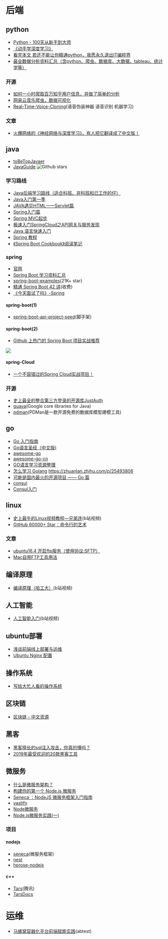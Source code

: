 # 后端

## python

* [Python - 100天从新手到大师](https://github.com/jackfrued/Python-100-Days)
* [《动手学深度学习》](https://github.com/d2l-ai/d2l-zh)
* [看完本文 若还不能让你精通python，我愿永久退出IT编程界](https://www.toutiao.com/a6748701222158483982)
* [最全数据分析资料汇总（含python、爬虫、数据库、大数据、tableau、统计学等）](https://zhuanlan.zhihu.com/p/69869004)

### 开源
* [如何一小时爬取百万知乎用户信息，并做了简单的分析](https://juejin.im/entry/58e0878f570c3500579eed28)
* [网易云音乐爬虫，数据可视化](https://github.com/GreatV/CloudMusic-Crawler)
* [Real-Time-Voice-Cloning](https://github.com/CorentinJ/Real-Time-Voice-Cloning)(语音伪装神器 语音识别 机器学习)


### 文章
* [火爆网络的《神经网络与深度学习》，有人把它翻译成了中文版！](https://zhuanlan.zhihu.com/p/58144032)


## java
* [toBeTopJavaer](https://github.com/hollischuang/toBeTopJavaer)
* [JavaGuide](https://github.com/Snailclimb/JavaGuide)  ![Github stars](https://img.shields.io/github/stars/Snailclimb/JavaGuide.svg)

### 学习路线
* [Java后端学习路线（适合科班、非科班和已工作的仔）](https://juejin.im/post/5e5bc9a66fb9a07c817619fb)
* [Java入门第一季](https://www.imooc.com/learn/85)
* [JAVA遇见HTML——Servlet篇](https://www.imooc.com/learn/269)
* [Spring入门篇](https://www.imooc.com/learn/196)
* [Spring MVC起步](https://www.imooc.com/learn/47)
* [极速入门SpringCloud之API网关与服务发现](https://www.imooc.com/learn/1134)
* [Java 语言快速入门](https://wiki.jikexueyuan.com/project/java/)
* [Spring 教程](https://wiki.jikexueyuan.com/project/spring/)
* [《Spring Boot Cookbook》阅读笔记](http://wiki.jikexueyuan.com/project/spring-boot-cookbook-zh/)


### spring
* [官网](https://spring.io/projects/spring-boot)
* [Spring Boot 学习资料汇总](http://www.ityouknow.com/springboot/2015/12/30/springboot-collect.html)
* [spring-boot-examples](https://github.com/ityouknow/spring-boot-examples)(21K+ star)
* [精通 Spring Boot 42 讲](https://gitbook.cn/gitchat/column/5b86228ce15aa17d68b5b55a/topic/5b864c65e15aa17d68b5db58)(收费)
* [《今天面试了吗》-Spring](https://www.zhihu.com/question/56110328/answer/370752381)



#### spring-boot(1)
* [spring-boot-api-project-seed](https://github.com/lihengming/spring-boot-api-project-seed)(脚手架)


#### spring-boot(2)
* [Github 上热门的 Spring Boot 项目实战推荐](https://juejin.im/post/5da3c3dce51d4578034d2dc3)

![](https://user-gold-cdn.xitu.io/2020/3/14/170d96d802c833d0?w=2124&h=1550&f=png&s=1306299)

#### spring-Cloud
* [一个不容错过的Spring Cloud实战项目！](https://juejin.im/post/5e68dd5651882549564b6c28)



### 开源
* [史上最全的整合第三方登录的开源库JustAuth](https://github.com/justauth/JustAuth)
* [guava](https://github.com/google/guava)(Google core libraries for Java)
* [pdman](https://gitee.com/robergroup/pdman)(PDMan是一款开源免费的数据库模型建模工具)




## go
- [Go 入门指南](https://learnku.com/docs/the-way-to-go)
- [Go语言圣经（中文版)](https://yar999.gitbook.io/gopl-zh/)
- [awesome-go](https://github.com/avelino/awesome-go)
- [awesome-go-cn](https://github.com/jobbole/awesome-go-cn)
- [GO语言学习资源整理](https://zhuanlan.zhihu.com/p/25493806)
- [怎么学习 Golang](https://www.zhihu.com/question/23486344) https://zhuanlan.zhihu.com/p/25493806
- [可能是国内最火的开源项目 —— Go 篇](https://my.oschina.net/editorial-story/blog/1546551)
- [consul](https://www.consul.io/)
- [Consul入门](https://book-consul-guide.vnzmi.com/)



## linux

* [史上最牛的Linux视频教程—兄弟连](https://www.bilibili.com/video/av18156598/?p=1)(b站视频)
* [GitHub 60000+ Star：命令行的艺术](https://juejin.im/post/5d8b1899f265da5b9d1edee2)

### 文章
* [ubuntu16.4 开启ftp服务（使用协议:SFTP）](https://blog.csdn.net/weixin_41216652/article/details/81364130)
* [Mac自带FTP工具用法](https://jingyan.baidu.com/article/39810a23436d3db636fda6db.html)




## 编译原理

* [编译原理（哈工大）](https://www.bilibili.com/video/av17649289/?p=3)(b站视频)

## 人工智能
* [人工智能入门](https://www.bilibili.com/video/av50927301?p=2)(b站视频)

## ubuntu部署
* [浅谈前端线上部署与运维](https://juejin.im/post/5a12881a6fb9a044fd115dd4)
* [Ubuntu Nginx 配置](https://www.cnblogs.com/loseself/p/8888009.html)


## 操作系统
* [写给大忙人看的操作系统](https://juejin.im/post/5e58905f6fb9a07caa270bb0)


## 区块链
* [区块链 - 中文资源](https://github.com/LiuBoyu/blockchain)


## 黑客
* [黑客擅长的sql注入攻击，你真的懂吗？](https://www.toutiao.com/a6748663058152817166)
* [2019年最受欢迎的20款黑客工具](https://zhuanlan.zhihu.com/p/100870206)

## 微服务
* [什么是微服务架构？](https://www.zhihu.com/question/65502802)
* [构建你的第一个 Node.js 微服务](https://www.jianshu.com/p/352eb5f419b4)
* [Seneca ：NodeJS 微服务框架入门指南](https://segmentfault.com/a/1190000008501410)
* [vastify](https://github.com/Cecil0o0/vastify)
* [Node微服务](https://www.bilibili.com/video/av74669898)
* [Node.js微服务实践(一)](https://www.cnblogs.com/zhuanzhuanfe/p/10500848.html)

### 项目

#### nodejs
* [seneca](https://github.com/senecajs/seneca)(微服务框架)
* [nest](https://github.com/nestjs/nest)
* [hprose-nodejs](https://github.com/hprose/hprose-nodejs)


#### c++
* [Tars](https://github.com/TarsCloud/Tars)(腾讯)
* [TarsDocs](https://tarscloud.github.io/TarsDocs/)



# 运维

- [马蜂窝容器化平台前端赋能实践](https://juejin.im/post/5d0c413af265da1bc07e40f5)(abtest)



